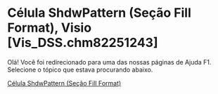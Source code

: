 
# Célula ShdwPattern (Seção Fill Format), Visio [Vis_DSS.chm82251243]

Olá! Você foi redirecionado para uma das nossas páginas de Ajuda F1. Selecione o tópico que estava procurando abaixo.

[Célula ShdwPattern (Seção Fill Format)](http://msdn.microsoft.com/library/eca73b80-9835-9011-1dce-187ccee92e76%28Office.15%29.aspx)
